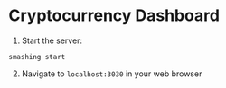 # Cryptocurrency Dashboard
1. Start the server:
```
smashing start
```
2. Navigate to `localhost:3030` in your web browser
